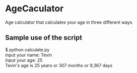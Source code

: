 # AgeCaculator
Age calculator that calculates your age in three different ways

## Sample use of the script 

$ python calculate.py <br>
    input your name: Tevin <br>
    input your age: 25 <br>
    Tevin's age is 25 years or 307 months or 9,367 days

